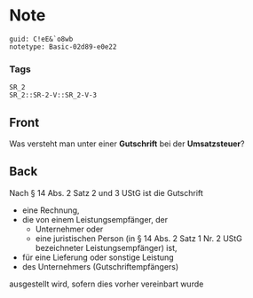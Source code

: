 # Note
```
guid: C!eE&`o8wb
notetype: Basic-02d89-e0e22
```

### Tags
```
SR_2
SR_2::SR-2-V::SR_2-V-3
```

## Front
Was versteht man unter einer <b>Gutschrift</b> bei der
<b>Umsatzsteuer</b>?

## Back
Nach § 14 Abs. 2 Satz 2 und 3 UStG ist die Gutschrift
<ul>
  <li>eine Rechnung,
  <li>die von einem Leistungsempfänger, der
  <ul>
    <li>Unternehmer oder
    <li>eine juristischen Person (in § 14 Abs. 2 Satz 1 Nr. 2 UStG
    bezeichneter Leistungsempfänger) ist,
  </ul>
  <li>für eine Lieferung oder sonstige Leistung
  <li>des Unternehmers (Gutschriftempfängers)
</ul>ausgestellt wird, sofern dies vorher vereinbart wurde
